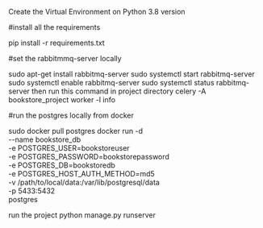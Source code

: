 Create the Virtual Environment on Python 3.8 version

#install all the requirements

pip install -r requirements.txt

#set the rabbitmmq-server locally

sudo apt-get install rabbitmq-server
sudo systemctl start rabbitmq-server
sudo systemctl enable rabbitmq-server
sudo systemctl status rabbitmq-server
then run this command in project directory
celery -A bookstore_project worker -l info

#run the postgres locally from docker

sudo docker pull postgres
docker run -d \
  --name bookstore_db \
  -e POSTGRES_USER=bookstoreuser \
  -e POSTGRES_PASSWORD=bookstorepassword \
  -e POSTGRES_DB=bookstoredb \
  -e POSTGRES_HOST_AUTH_METHOD=md5 \
  -v /path/to/local/data:/var/lib/postgresql/data \
  -p 5433:5432 \
  postgres

run the project
python manage.py runserver

